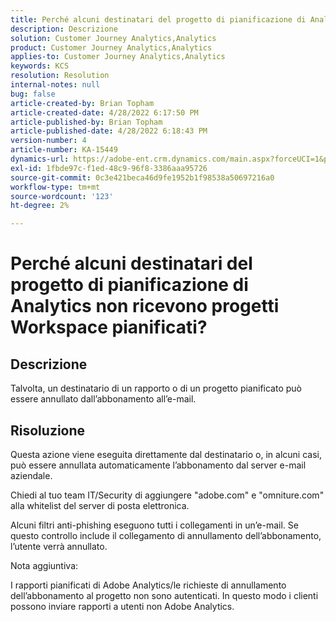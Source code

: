 ```yaml
---
title: Perché alcuni destinatari del progetto di pianificazione di Analytics non ricevono progetti Workspace pianificati?
description: Descrizione
solution: Customer Journey Analytics,Analytics
product: Customer Journey Analytics,Analytics
applies-to: Customer Journey Analytics,Analytics
keywords: KCS
resolution: Resolution
internal-notes: null
bug: false
article-created-by: Brian Topham
article-created-date: 4/28/2022 6:17:50 PM
article-published-by: Brian Topham
article-published-date: 4/28/2022 6:18:43 PM
version-number: 4
article-number: KA-15449
dynamics-url: https://adobe-ent.crm.dynamics.com/main.aspx?forceUCI=1&pagetype=entityrecord&etn=knowledgearticle&id=9a1ed07d-1fc7-ec11-a7b6-0022480a1b03
exl-id: 1fbde97c-f1ed-48c9-96f8-3386aaa95726
source-git-commit: 0c3e421beca46d9fe1952b1f98538a50697216a0
workflow-type: tm+mt
source-wordcount: '123'
ht-degree: 2%

---
```


# Perché alcuni destinatari del progetto di pianificazione di Analytics non ricevono progetti Workspace pianificati?

## Descrizione


Talvolta, un destinatario di un rapporto o di un progetto pianificato può essere annullato dall’abbonamento all’e-mail.


## Risoluzione


Questa azione viene eseguita direttamente dal destinatario o, in alcuni casi, può essere annullata automaticamente l’abbonamento dal server e-mail aziendale.

Chiedi al tuo team IT/Security di aggiungere &quot;adobe.com&quot; e &quot;omniture.com&quot; alla whitelist del server di posta elettronica.

Alcuni filtri anti-phishing eseguono tutti i collegamenti in un’e-mail. Se questo controllo include il collegamento di annullamento dell’abbonamento, l’utente verrà annullato.



Nota aggiuntiva:

I rapporti pianificati di Adobe Analytics/le richieste di annullamento dell’abbonamento al progetto non sono autenticati. In questo modo i clienti possono inviare rapporti a utenti non Adobe Analytics.
